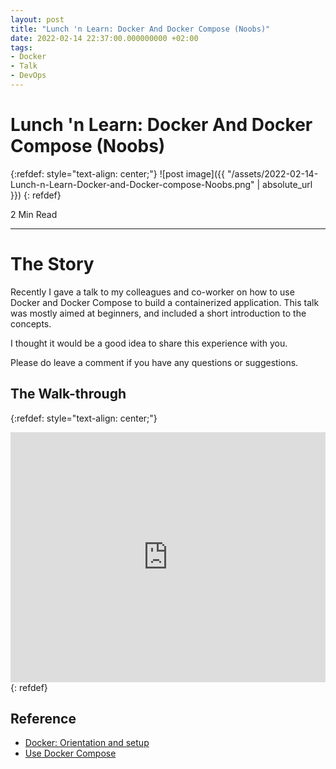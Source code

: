 ```yaml
---
layout: post
title: "Lunch 'n Learn: Docker And Docker Compose (Noobs)"
date: 2022-02-14 22:37:00.000000000 +02:00
tags:
- Docker
- Talk
- DevOps
---
```

# Lunch 'n Learn: Docker And Docker Compose (Noobs)

{:refdef: style="text-align: center;"}
![post image]({{ "/assets/2022-02-14-Lunch-n-Learn-Docker-and-Docker-compose-Noobs.png" | absolute_url }})
{: refdef}

2 Min Read

---

# The Story

Recently I gave a talk to my colleagues and co-worker on how to use Docker and Docker Compose to build a containerized application. This talk was mostly aimed at beginners, and included a short introduction to the concepts.

I thought it would be a good idea to share this experience with you.

Please do leave a comment if you have any questions or suggestions.

## The Walk-through

{:refdef: style="text-align: center;"}
<iframe width="100%" height="400" src="https://www.youtube.com/embed/jXZkVjHMYzU" title="YouTube video player" frameborder="0" allow="accelerometer; autoplay; clipboard-write; encrypted-media; gyroscope; picture-in-picture" allowfullscreen></iframe>
{: refdef}

## Reference

- [Docker: Orientation and setup](https://docs.docker.com/get-started/)
- [Use Docker Compose](https://docs.docker.com/get-started/08_using_compose/)

